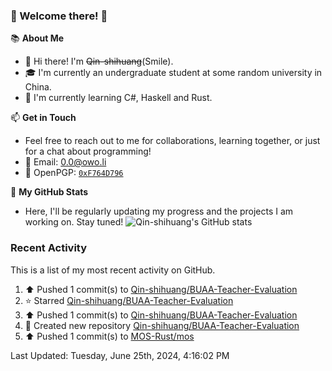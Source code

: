 ### 🌟 Welcome there! 🌟

📚 **About Me**
- 👋 Hi there! I'm ~~Qin-shihuang~~(Smile).
- 🎓 I'm currently an undergraduate student at some random university in China.
- 🌱 I'm currently learning C#, Haskell and Rust.

📫 **Get in Touch**
- Feel free to reach out to me for collaborations, learning together, or just for a chat about programming!
- 📩 Email: 0.0@owo.li
- 🔑 OpenPGP: [`0xF764D796`](https://keys.openpgp.org/vks/v1/by-fingerprint/99D5AF94A1585E16E14895EFBF6C0BF4F764D796)


📝 **My GitHub Stats**
- Here, I'll be regularly updating my progress and the projects I am working on. Stay tuned!
![Qin-shihuang's GitHub stats](https://github-readme-stats.vercel.app/api?username=Qin-shihuang&show_icons=true)

### Recent Activity

This is a list of my most recent activity on GitHub.

<!--RECENT_ACTIVITY:start-->
1. ⬆️ Pushed 1 commit(s) to [Qin-shihuang/BUAA-Teacher-Evaluation](https://github.com/Qin-shihuang/BUAA-Teacher-Evaluation)<br>
2. ⭐ Starred [Qin-shihuang/BUAA-Teacher-Evaluation](https://github.com/Qin-shihuang/BUAA-Teacher-Evaluation)<br>
3. ⬆️ Pushed 1 commit(s) to [Qin-shihuang/BUAA-Teacher-Evaluation](https://github.com/Qin-shihuang/BUAA-Teacher-Evaluation)<br>
4. 📔 Created new repository [Qin-shihuang/BUAA-Teacher-Evaluation](https://github.com/Qin-shihuang/BUAA-Teacher-Evaluation)<br>
5. ⬆️ Pushed 1 commit(s) to [MOS-Rust/mos](https://github.com/MOS-Rust/mos)<br>
<!--RECENT_ACTIVITY:end-->

<!--RECENT_ACTIVITY:last_update-->
Last Updated: Tuesday, June 25th, 2024, 4:16:02 PM
<!--RECENT_ACTIVITY:last_update_end-->
